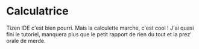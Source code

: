 # Calculatrice

Tizen IDE c'est bien pourri. Mais la calculette marche, c'est cool !
J'ai quasi fini le tutoriel, manquera plus que le petit rapport de rien du tout et la prez' orale de merde.
